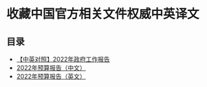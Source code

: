 # 收藏中国官方相关文件权威中英译文

## 目录

- [【中英对照】2022年政府工作报告]
- [2022年预算报告（中文）]
- [2022年预算报告（英文）]




[//]: # ( 中央文献翻译：)


[【中英对照】2022年政府工作报告]: <https://github.com/xsia2019/TranslationDocuments/blob/5705ffa7d44576139d87d263975d10c504b54c24/%E4%B8%AD%E5%A4%AE%E6%96%87%E7%8C%AE%E7%BF%BB%E8%AF%91/%E3%80%90%E4%B8%AD%E8%8B%B1%E5%AF%B9%E7%85%A7%E3%80%912022%E5%B9%B4%E6%94%BF%E5%BA%9C%E5%B7%A5%E4%BD%9C%E6%8A%A5%E5%91%8A.pdf>

[2022年预算报告（中文）]: <https://github.com/xsia2019/TranslationDocuments/blob/5705ffa7d44576139d87d263975d10c504b54c24/%E4%B8%AD%E5%A4%AE%E6%96%87%E7%8C%AE%E7%BF%BB%E8%AF%91/2022%E5%B9%B4%E9%A2%84%E7%AE%97%E6%8A%A5%E5%91%8A%EF%BC%88%E4%B8%AD%E6%96%87%EF%BC%89.pdf>

[2022年预算报告（英文）]: <https://github.com/xsia2019/TranslationDocuments/blob/5705ffa7d44576139d87d263975d10c504b54c24/%E4%B8%AD%E5%A4%AE%E6%96%87%E7%8C%AE%E7%BF%BB%E8%AF%91/2022%E5%B9%B4%E9%A2%84%E7%AE%97%E6%8A%A5%E5%91%8A%EF%BC%88%E8%8B%B1%E6%96%87%EF%BC%89.pdf>








